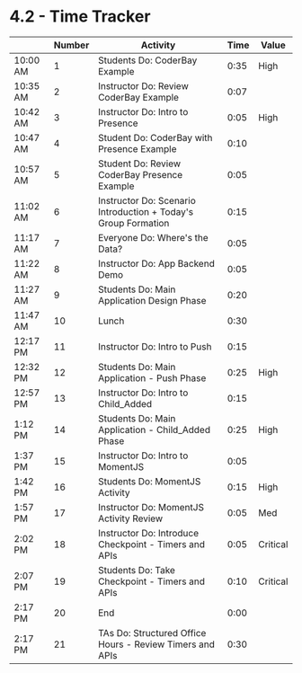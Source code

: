 # 4.2 - Time Tracker

|          | Number | Activity                                                       | Time | Value    |
| -------- | ------ | -------------------------------------------------------------- | ---- | -------- |
| 10:00 AM | 1      | Students Do: CoderBay Example                                  | 0:35 | High     |
| 10:35 AM | 2      | Instructor Do: Review CoderBay Example                         | 0:07 |          |
| 10:42 AM | 3      | Instructor Do: Intro to Presence                               | 0:05 | High     |
| 10:47 AM | 4      | Student Do: CoderBay with Presence Example                     | 0:10 |          |
| 10:57 AM | 5      | Student Do: Review CoderBay Presence Example                   | 0:05 |          |
| 11:02 AM | 6      | Instructor Do: Scenario Introduction + Today's Group Formation | 0:15 |          |
| 11:17 AM | 7      | Everyone Do: Where's the Data?                                 | 0:05 |          |
| 11:22 AM | 8      | Instructor Do: App Backend Demo                                | 0:05 |          |
| 11:27 AM | 9      | Students Do: Main Application Design Phase                     | 0:20 |          |
| 11:47 AM | 10     | Lunch                                                          | 0:30 |          |
| 12:17 PM | 11     | Instructor Do: Intro to Push                                   | 0:15 |          |
| 12:32 PM | 12     | Students Do: Main Application - Push Phase                     | 0:25 | High     |
| 12:57 PM | 13     | Instructor Do: Intro to Child_Added                            | 0:15 |          |
| 1:12 PM  | 14     | Students Do: Main Application - Child_Added Phase              | 0:25 | High     |
| 1:37 PM  | 15     | Instructor Do: Intro to MomentJS                               | 0:05 |          |
| 1:42 PM  | 16     | Students Do: MomentJS Activity                                 | 0:15 | High     |
| 1:57 PM  | 17     | Instructor Do: MomentJS Activity Review                        | 0:05 | Med      |
| 2:02 PM  | 18     | Instructor Do: Introduce Checkpoint - Timers and APIs          | 0:05 | Critical |
| 2:07 PM  | 19     | Students Do: Take Checkpoint - Timers and APIs                 | 0:10 | Critical |
| 2:17 PM  | 20     | End                                                            | 0:00 |          |
| 2:17 PM  | 21     | TAs Do: Structured Office Hours - Review Timers and APIs       | 0:30 |          |
